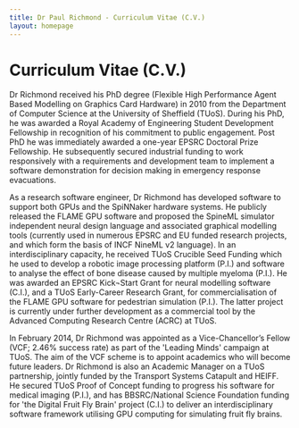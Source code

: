 ```yaml
---
title: Dr Paul Richmond - Curriculum Vitae (C.V.)
layout: homepage
---
```


# Curriculum Vitae (C.V.)

Dr Richmond received his PhD degree (Flexible High Performance Agent Based Modelling on Graphics Card Hardware) in 2010 from the Department of Computer Science at the University of Sheffield (TUoS). During his PhD, he was awarded a Royal Academy of Engineering Student Development Fellowship in recognition of his commitment to public engagement. Post PhD he was immediately awarded a one-year EPSRC Doctoral Prize Fellowship. He subsequently secured industrial funding to work responsively with a requirements and development team to implement a software demonstration for decision making in emergency response evacuations.

As a research software engineer, Dr Richmond has developed software to support both GPUs and the SpiNNaker hardware systems. He publicly released the FLAME GPU software and proposed the SpineML simulator independent neural design language and associated graphical modelling tools (currently used in numerous EPSRC and EU funded research projects, and which form the basis of INCF NineML v2 language). In an interdisciplinary capacity, he received TUoS Crucible Seed Funding which he used to develop a robotic image processing platform (P.I.) and software to analyse the effect of bone disease caused by multiple myeloma (P.I.).  He was awarded an EPSRC Kick¬Start Grant for neural modelling software (C.I.), and a TUoS Early-Career Research Grant, for commercialisation of the FLAME GPU software for pedestrian simulation (P.I.). The latter project is currently under further development as a commercial tool by the Advanced Computing Research Centre (ACRC) at TUoS.

In February 2014, Dr Richmond was appointed as a Vice-Chancellor’s Fellow (VCF; 2.46% success rate) as part of the 'Leading Minds' campaign at TUoS. The aim of the VCF scheme is to appoint academics who will become future leaders. Dr Richmond is also an Academic Manager on a TUoS partnership, jointly funded by the Transport Systems Catapult and HEIFF. He secured TUoS Proof of Concept funding to progress his software for medical imaging (P.I.), and has BBSRC/National Science Foundation funding for 'the Digital Fruit Fly Brain' project (C.I.) to deliver an interdisciplinary software framework utilising GPU computing for simulating fruit fly brains. 


